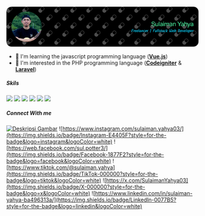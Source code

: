 ![banner](img/github-header-image.png)
- 🌱 I'm learning the javascript programming language ([**Vue.js**](https://vuejs.org))
- 👀 I'm interested in the PHP programming language ([**Codeigniter**](https://www.codeigniter.com) & [**Laravel**](https://laravel.com/))

##### Skils
<img src="https://img.shields.io/badge/HTML5-E34F26?style=for-the-badge&logo=html5&logoColor=white"/> <img src="https://img.shields.io/badge/PHP-777BB4?style=for-the-badge&logo=php&logoColor=white"/> <img src="https://img.shields.io/badge/JavaScript-323330?style=for-the-badge&logo=javascript&logoColor=F7DF1E"/> <img src="https://img.shields.io/badge/Codeigniter-EF4223?style=for-the-badge&logo=codeigniter&logoColor=white"/> 
<img src="https://img.shields.io/badge/Laravel-FF2D20?style=for-the-badge&logo=laravel&logoColor=white"/> <img src="https://img.shields.io/badge/Vue%20js-35495E?style=for-the-badge&logo=vuedotjs&logoColor=4FC08D" />

##### Connect With me
[![Deskripsi Gambar]([[URL_GAMBAR](https://img.shields.io/badge/Gmail-D14836?style=for-the-badge&logo=gmail&logoColor=white)](https://img.shields.io/badge/Gmail-D14836?style=for-the-badge&logo=gmail&logoColor=white))](mailto:sulaiman.yahya03@gmail.com) ![https://www.instagram.com/sulaiman.yahya03/](https://img.shields.io/badge/Instagram-E4405F?style=for-the-badge&logo=instagram&logoColor=white) ![https://web.facebook.com/sul.potter3/](https://img.shields.io/badge/Facebook-1877F2?style=for-the-badge&logo=facebook&logoColor=white) ![https://www.tiktok.com/@sulaiman.yahya](https://img.shields.io/badge/TikTok-000000?style=for-the-badge&logo=tiktok&logoColor=white) ![https://x.com/SulaimanYahya03](https://img.shields.io/badge/X-000000?style=for-the-badge&logo=x&logoColor=white) ![https://www.linkedin.com/in/sulaiman-yahya-ba496313a/](https://img.shields.io/badge/LinkedIn-0077B5?style=for-the-badge&logo=linkedin&logoColor=white)
